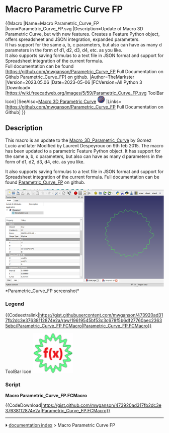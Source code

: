 # Macro Parametric Curve FP
{{Macro
|Name=Macro Parametric_Curve_FP
|Icon=Parametric_Curve_FP.svg
|Description=Update of Macro 3D Parametric Curve, but with new features. Creates a Feature Python object, offers spreadsheet and JSON integration, expanded parameters.<br/>It has support for the same a, b, c parameters, but also can have as many d parameters in the form of d1, d2, d3, d4, etc. as you like.<br/>It also supports saving formulas to a text file in JSON format and support for Spreadsheet integration of the current formula.<br/>Full documentation can be found [https://github.com/mwganson/Parametric_Curve_FP Full Documentation on Github Parametric_Curve_FP] on github. 
|Author=TheMarkster
|Version=2023.05.06
|Date=2023-05-06
|FCVersion=All Python 3
|Download=[https://wiki.freecadweb.org/images/5/59/Parametric_Curve_FP.svg ToolBar Icon]
|SeeAlso=[Macro 3D Parametric Curve](Macro_3D_Parametric_Curve.md) <img src="images/Macro_3D_Parametric_Curve.png" width=24px>
|Links=[https://github.com/mwganson/Parametric_Curve_FP Full Documentation on Github]
}}

## Description

This macro is an update to the [Macro_3D_Parametric_Curve](Macro_3D_Parametric_Curve.md) by Gomez Lucio and later Modified by Laurent Despeyroux on 9th feb 2015. The macro has been updated to a parametric Feature Python object. It has support for the same a, b, c parameters, but also can have as many d parameters in the form of d1, d2, d3, d4, etc. as you like.

It also supports saving formulas to a text file in JSON format and support for Spreadsheet integration of the current formula. Full documentation can be found [Parametric_Curve_FP](https://github.com/mwganson/Parametric_Curve_FP) on github.

 <img alt="" src=images/Parametric_Curve_FP_SCR.png  style="width:600px;">  
*Parametric_Curve_FP screenshot‎*

### Legend


{{Codeextralink|https://gist.githubusercontent.com/mwganson/473920ad317fb2dc3e37638112874e2a/raw/19619545bf53c3c678f5b6df27760aec23635ebc/Parametric_Curve_FP.FCMacro|Parametric_Curve_FP.FCMacro}}

ToolBar Icon  ![](images/Parametric_Curve_FP.svg )

### Script

**Macro Parametric_Curve_FP.FCMacro**


{{CodeDownload|https://gist.github.com/mwganson/473920ad317fb2dc3e37638112874e2a|Parametric_Curve_FP.FCMacro}}



---
⏵ [documentation index](../README.md) > Macro Parametric Curve FP

